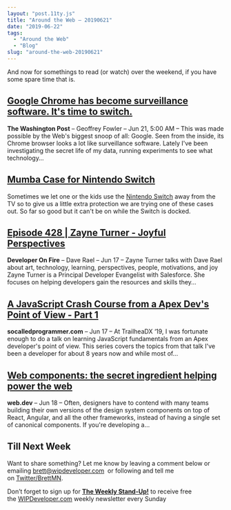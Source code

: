 ```yaml
---
layout: "post.11ty.js"
title: "Around the Web – 20190621"
date: "2019-06-22"
tags: 
  - "Around the Web"
  - "Blog"
slug: "around-the-web-20190621"
---
```


And now for somethings to read (or watch) over the weekend, if you have some spare time that is.

## [Google Chrome has become surveillance software. It's time to switch.](https://www.washingtonpost.com/technology/2019/06/21/google-chrome-has-become-surveillance-software-its-time-switch/)

**The Washington Post** – Geoffrey Fowler – Jun 21, 5:00 AM – This was made possible by the Web's biggest snoop of all: Google. Seen from the inside, its Chrome browser looks a lot like surveillance software. Lately I've been investigating the secret life of my data, running experiments to see what technology…

## [Mumba Case for Nintendo Switch](https://www.amazon.com/gp/product/B077FFBTVJ/ref=as_li_qf_asin_il_tl?ie=UTF8&tag=wipdevelope05-20&creative=9325&linkCode=as2&creativeASIN=B077FFBTVJ&linkId=77407bbc3388cf10a6a2579e576f6940)

Sometimes we let one or the kids use the [Nintendo Switch](https://www.amazon.com/gp/product/B01MUAGZ49/ref=as_li_qf_asin_il_tl?ie=UTF8&tag=wipdevelope05-20&creative=9325&linkCode=as2&creativeASIN=B01MUAGZ49&linkId=63adac78106305650f981b7fbf726e07) away from the TV so to give us a little extra protection we are trying one of these cases out. So far so good but it can't be on while the Switch is docked.

## [Episode 428 | Zayne Turner - Joyful Perspectives](https://developeronfire.com/podcast/episode-428-zayne-turner-joyful-perspectives)

**Developer On Fire** – Dave Rael – Jun 17 – Zayne Turner talks with Dave Rael about art, technology, learning, perspectives, people, motivations, and joy Zayne Turner is a Principal Developer Evangelist with Salesforce. She focuses on helping developers gain the resources and skills they…

## [A JavaScript Crash Course from a Apex Dev's Point of View - Part 1](https://socalledprogrammer.com/2019/06/17/javascript-crash-course.html)

**socalledprogrammer.com** – Jun 17 – At TrailheaDX ‘19, I was fortunate enough to do a talk on learning JavaScript fundamentals from an Apex developer's point of view. This series covers the topics from that talk I've been a developer for about 8 years now and while most of…

## [Web components: the secret ingredient helping power the web](https://web.dev/web-components-io-2019/)

**web.dev** – Jun 18 – Often, designers have to contend with many teams building their own versions of the design system components on top of React, Angular, and all the other frameworks, instead of having a single set of canonical components. If you're developing a…

## Till Next Week

Want to share something? Let me know by leaving a comment below or emailing [brett@wipdeveloper.com](mailto:brett@wipdeveloper.com)  or following and tell me on [Twitter/BrettMN](https://twitter.com/BrettMN).

Don’t forget to sign up for **[The Weekly Stand-Up!](https://wipdeveloper.wpcomstaging.com/newsletter/)** to receive free the [WIPDeveloper.com](https://wipdeveloper.wpcomstaging.com/) weekly newsletter every Sunday

